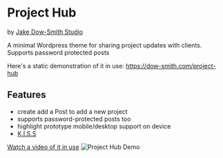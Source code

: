 # Project Hub

by [Jake Dow-Smith Studio](https://dow-smith.com)

A minimal Wordpress theme for sharing project updates with clients. Supports password protected posts

Here's a static demonstration of it in use: https://dow-smith.com/project-hub

## Features
* create add a Post to add a new project
* supports password-protected posts too
* highlight prototype mobile/desktop support on device
* [K.I.S.S](https://en.wikipedia.org/wiki/KISS_principle)

[Watch a video of it in use](https://twitter.com/jakedowsmith/status/1090664349834858496?s=20)
![Project Hub Demo](https://dow-smith.com/project-hub/demos.png)
